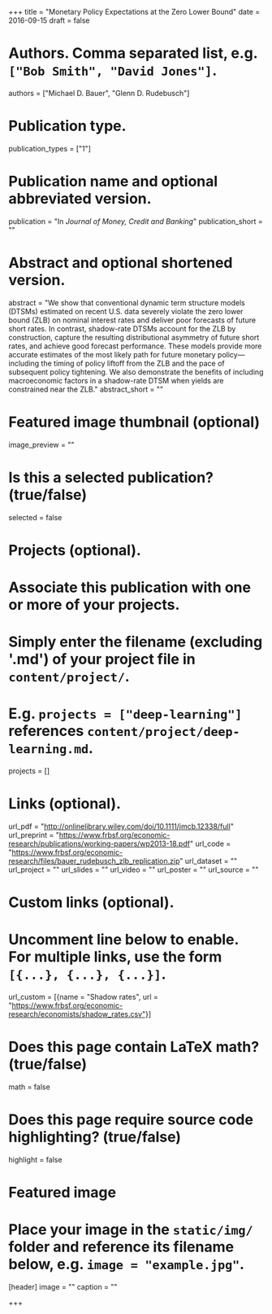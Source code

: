 +++
title = "Monetary Policy Expectations at the Zero Lower Bound"
date = 2016-09-15
draft = false

# Authors. Comma separated list, e.g. `["Bob Smith", "David Jones"]`.
authors = ["Michael D. Bauer", "Glenn D. Rudebusch"]

# Publication type.
publication_types = ["1"]

# Publication name and optional abbreviated version.
publication = "In *Journal of Money, Credit and Banking*"
publication_short = ""

# Abstract and optional shortened version.
abstract = "We show that conventional dynamic term structure models (DTSMs) estimated on recent U.S. data severely violate the zero lower bound (ZLB) on nominal interest rates and deliver poor forecasts of future short rates. In contrast, shadow-rate DTSMs account for the ZLB by construction, capture the resulting distributional asymmetry of future short rates, and achieve good forecast performance. These models provide more accurate estimates of the most likely path for future monetary policy—including the timing of policy liftoff from the ZLB and the pace of subsequent policy tightening. We also demonstrate the benefits of including macroeconomic factors in a shadow-rate DTSM when yields are constrained near the ZLB."
abstract_short = ""

# Featured image thumbnail (optional)
image_preview = ""

# Is this a selected publication? (true/false)
selected = false

# Projects (optional).
#   Associate this publication with one or more of your projects.
#   Simply enter the filename (excluding '.md') of your project file in `content/project/`.
#   E.g. `projects = ["deep-learning"]` references `content/project/deep-learning.md`.
projects = []

# Links (optional).
url_pdf = "http://onlinelibrary.wiley.com/doi/10.1111/jmcb.12338/full"
url_preprint = "https://www.frbsf.org/economic-research/publications/working-papers/wp2013-18.pdf"
url_code = "https://www.frbsf.org/economic-research/files/bauer_rudebusch_zlb_replication.zip"
url_dataset = ""
url_project = ""
url_slides = ""
url_video = ""
url_poster = ""
url_source = ""

# Custom links (optional).
#   Uncomment line below to enable. For multiple links, use the form `[{...}, {...}, {...}]`.
url_custom = [{name = "Shadow rates", url = "https://www.frbsf.org/economic-research/economists/shadow_rates.csv"}]

# Does this page contain LaTeX math? (true/false)
math = false

# Does this page require source code highlighting? (true/false)
highlight = false

# Featured image
# Place your image in the `static/img/` folder and reference its filename below, e.g. `image = "example.jpg"`.
[header]
image = ""
caption = ""

+++
